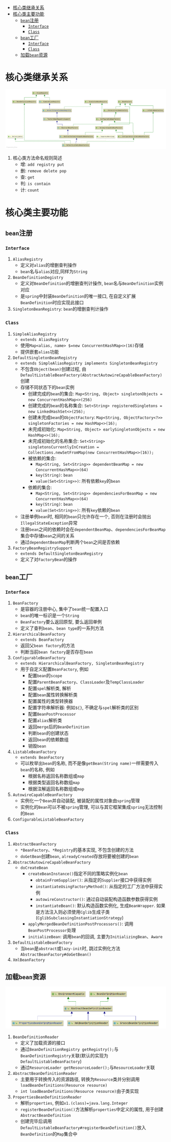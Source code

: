 - [核心类继承关系](#核心类继承关系)
- [核心类主要功能](#核心类主要功能)
  - [`bean`注册](#bean注册)
    - [`Interface`](#interface)
    - [`Class`](#class)
  - [`bean`工厂](#bean工厂)
    - [`Interface`](#interface-1)
    - [`Class`](#class-1)
  - [加载`bean`资源](#加载bean资源)

# 核心类继承关系

![](images/DefaultListableBeanFactory.png)

1. 核心类方法命名规则简述
   - 增: `add registry put`
   - 删: `remove delete pop`
   - 查: `get`
   - 判: `is contain`
   - 计: `count`

# 核心类主要功能

## `bean`注册

### `Interface`

1. `AliasRegistry`
   - 定义对`alias`的增删查判操作
   - `bean`名与`alias`对应,同样为`String`
2. `BeanDefinitionDegistry`
   - 定义对`BeanDefinition`的增删查判计操作, `bean`名与`BeanDefinition`实例对应
   - 是`spring`中封装`BeanDefinition`的唯一接口, 在自定义扩展`BeanDefinition`时应实现此接口
3. `SingletonBeanRegistry`: `bean`的增删查判计操作

### `Class`

1. `SimpleAliasRegistry`
   - `extends AliasRegistry`
   - 使用`Map<alias, name> $=new ConcurrentHashMap<>(16)`存储
   - 提供嵌套`alias`功能
2. `DefaultSingletonBeanRegistry`
   - `extends SimpleAliasRegistry implements SingletonBeanRegistry`
   - 不包含`Object(bean)`创建过程, 由`DefaultListableBeanFactory(AbstractAutowireCapableBeanFactory)`创建
   - 存储不同状态下的`bean`实例
     - 创建完成的`bean`的集合: `Map<String, Object> singletonObjects = new ConcurrentHashMap<>(256)`
     - 创建完成的`bean`的名称集合: `Set<String> registeredSingletons = new LinkedHashSet<>(256);`
     - 创建未完成`bean`的`ObjectFactory`: `Map<String, ObjectFactory<?>> singletonFactories = new HashMap<>(16);`
     - 未完成初始化: `Map<String, Object> earlySingletonObjects = new HashMap<>(16);`
     - 未完成初始化的名称集合: `Set<String> singletonsCurrentlyInCreation = Collections.newSetFromMap(new ConcurrentHashMap<>(16));`
     - 被依赖的集合:
       - `Map<String, Set<String>> dependentBeanMap = new ConcurrentHashMap<>(64)`
       - `key(String)`: `bean`
       - `value(Set<String>>)`: 所有依赖`key`的`bean`
     - 依赖的集合:
       - `Map<String, Set<String>> dependenciesForBeanMap = new ConcurrentHashMap<>(64)`
       - `key(String)`: `bean`
       - `value(Set<String>>)`: 所有`key`依赖的`bean`
   - 注册单例`bean`时, 相同的`bean`只允许存在一个, 否则在注册时会抛出`IllegalStateException`异常
   - 注册`bean`之间的依赖时会在`dependentBeanMap`、`dependenciesForBeanMap`集合中存储`bean`之间的关系
   - 通过`dependentBeanMap`判断两个`bean`之间是否依赖
3. `FactoryBeanRegistrySupport`
   - `extends DefaultSingletonBeanRegistry`
   - 定义了对`FactoryBean`的操作

## `bean`工厂

### `Interface`

1. `BeanFactory`
   - 是容器的注册中心, 集中了`bean`统一配置入口
   - `bean`的唯一标识是一个`String`
   - `BeanFactory`要么返回原型, 要么返回单例
   - 定义了查判`bean`、`bean type`的一系列方法
2. `HierarchicalBeanFactory`
   - `extends BeanFactory`
   - 返回父`bean factory`的方法
   - 判断当前`bean factory`是否存在`bean`
3. `ConfigurableBeanFactory`
   - `extends HierarchicalBeanFactory, SingletonBeanRegistry`
   - 用于自定义配置`BeanFactory`, 例如
     - 配置`bean`的`scope`
     - 配置`ParentBeanFactory`、`ClassLoader`及`TempClassLoader`
     - 配置`spel`解析类, 解析
     - 配置`bean`属性转换解析类
     - 配置属性的类型转换器
     - 配置字符串解析器: 例如`${}`, 不确定与`spel`解析类的区别
     - 配置`BeanPostProcessor`
     - 配置`alias`解析类
     - 返回`merge`后的`BeanDefinition`
     - 判断`bean`的创建状态
     - 返回`bean`的依赖数组
     - 销毁`bean`
4. `ListableBeanFactory`
   - `extends BeanFactory`
   - 可以枚举出`bean`的名称, 而不是像`getBean(String name)`一样需要传入`bean`的名称, 例如
     - 根据名称返回名称数组或`map`
     - 根据类型返回名称数组`map`
     - 根据注解返回名称数组或`map`
5. `AutowireCapableBeanFactory`
   - 实例化一个`Bean`并自动装配, 被装配的属性对象由`spring`管理
   - 实例化的`Bean`可以不被`spring`管理, 可以与其它框架集成`spring`无法控制的`Bean`
6. `ConfigurableListableBeanFactory`

### `Class`

1. `AbstractBeanFactory`
   - `*BeanFactory`、`*Registry`的基本实现, 不包含创建的方法
   - `doGetBean`创建`bean`, `alreadyCreated`存放将要被创建的`bean`
2. `AbstractAutowireCapableBeanFactory`
   - `doCreateBean`
     - `createBeanInstance()`指定不同的策略实例化`bean`
       - `obtainFromSupplier()`: 从指定的`Supplier`接口中获得实例
       - `instantiateUsingFactoryMethod()`: 从指定的工厂方法中获得实例
       - `autowireConstructor()`: 通过自动装配构造函数参数获得实例
       - `instantiateBean()`: 默认构造函数实例化, 生成`BeanWrapper`. 如果是方法注入则必须使用`Cglib`生成子类(`CglibSubclassingInstantiationStrategy`)
     - `applyMergedBeanDefinitionPostProcessors()`: 调用`BeanPostProcessor`处理
     - `initializeBean`: 调用`bean`的回调, 主要为`InitializingBean`、`Aware`
3. `DefaultListableBeanFactory`
   - 当`bean`是`abstract`或`lazy-init`时, 跳过实例化方法`AbstractBeanFactory#doGetBean()`
4. `XmlBeanFactory`

## 加载`bean`资源

![](images/BeanDefinitionReader.png)

1. `BeanDefinitionReader`
   - 定义了加载资源的接口
   - 通过`BeanDefinitionRegistry getRegistry();`与`BeanDefinitionRegistry`关联(默认的实现为`DefaultListableBeanFactory`)
   - 通过`ResourceLoader getResourceLoader();`与`ResourceLoader`关联
2. `AbstractBeanDefinitionReader`
   - 主要用于转换传入的资源路径, 转换为`Resource`类并分别调用`loadBeanDefinitions(Resource resource)`
   - `int loadBeanDefinitions(Resource resource)`由子类实现
3. `PropertiesBeanDefinitionReader`
   - 解析`properties`, 例如`x1.(class)=java.lang.Integer`
   - `registerBeanDefinition()`方法解析`properties`中定义的属性, 用于创建`AbstractBeanDefinition`
   - 创建完毕后调用`DefaultListableBeanFactory#registerBeanDefinition()`放入`BeanDefinition`的`Map`集合中
